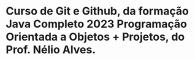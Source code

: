 # Curso de Git e Github, da formação Java Completo 2023 Programação Orientada a Objetos + Projetos, do Prof. Nélio Alves.
